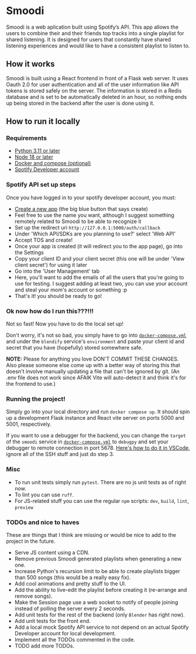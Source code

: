 # Smoodi
Smoodi is a web aplication built using Spotify’s API. This app allows the users to combine their and their friends top tracks into a single playlist for shared listening. It is designed for users that constantly have shared listening experiences and would like to have a consistent playlist to listen to.

## How it works
Smoodi is built using a React frontend in front of a Flask web server. It uses Oauth 2.0 for user authentication and all of the user information like API tokens is stored safely on the server. The information is stored in a Redis database and is set to be automatically deleted in an hour, so nothing ends up being stored in the backend after the user is done using it.

## How to run it locally
### Requirements
- [Python 3.11 or later](https://www.python.org/downloads/)
- [Node 18 or later](https://nodejs.org/en/download/package-manager)
- [Docker and compose (optional)](https://docs.docker.com/engine/install/)
- [Spotify Developer account](https://developer.spotify.com/)

### Spotify API set up steps
Once you have logged in to your spotify developer account, you must:
- [Create a new app](https://developer.spotify.com/dashboard/create) (the big blue button that says create)
- Feel free to use the name you want, although I suggest something remotely related to Smoodi to be able to recognize it
- Set up the redirect uri `http://127.0.0.1:5000/auth/callback`
- Under 'Which API/SDKs are you planning to use?' select 'Web API'
- Accept TOS and create!
- Once your app is created (it will redirect you to the app page), go into the Settings
- Copy your client ID and your client secret (this one will be under 'View client secret') for using it later
- Go into the 'User Management' tab
- Here, you'll want to add the emails of all the users that you're
going to use for testing. I suggest adding at least two, you can use your account and
steal your mom's account or something :p
- That's it! you should be ready to go!

### Ok now how do I run this???!!!
Not so fast! Now you have to do the local set up!

Don't worry, it's not so bad, you simply have to go into [`docker-compose.yml`](./docker-compose.yml) and under the `blendify` service's `environment` and paste your client id and secret that you have (hopefully) stored somewhere safe. 

**NOTE:** Please for anything you love DON'T COMMIT THESE CHANGES. Also please someone else come up with a better way of storing this that doesn't involve manually updating a file that can't be ignored by git. (An .env file does not work since AFAIK Vite will auto-detect it and think it's for the frontend to use.)

### Running the project!

Simply go into your local directory and run `docker compose up`.
It should spin up a development Flask instance and React vite server
on ports 5000 and 5001, respectively.

If you want to use a debugger for the backend, you can change the `target` of the `smoodi` service in [`docker-compose.yml`](./docker-compose.yml) to `debugpy` and set your debugger to remote connection in port 5678. [Here's how to do it in VSCode](https://code.visualstudio.com/docs/python/debugging#_remote-script-debugging-with-ssh), ignore all of the SSH stuff and just do step 3.

### Misc
- To run unit tests simply run `pytest`. There are no js unit tests as of right now.
- To lint you can use `ruff`.
- For JS-related stuff you can use the regular `npm` scripts: `dev`, `build`, `lint`, `preview`

### TODOs and nice to haves
These are things that I think are missing or would be nice to add to the project in the future.
- Serve JS content using a CDN.
- Remove previous Smoodi generated playlists when generating a new one.
- Increase Python's recursion limit to be able to create playlists bigger than 500 songs (this would be a really easy fix).
- Add cool animations and pretty stuff to the UI.
- Add the ability to live-edit the playlist before creating it (re-arrange and remove songs).
- Make the Session page use a web socket to notify of people joining instead of polling the server every 2 seconds.
- Add unit tests for the rest of the backend (only `Blender` has right now).
- Add unit tests for the front end.
- Add a local mock Spotify API service to not depend on an actual Spotify Developer account for local development.
- Implement all the TODOs commented in the code.
- TODO add more TODOs.